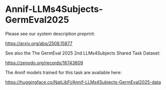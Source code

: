 # Annif-LLMs4Subjects-GermEval2025

Please see our system description preprint:

https://arxiv.org/abs/2508.15877

See also the The GermEval 2025 2nd LLMs4Subjects Shared Task Dataset:

https://zenodo.org/records/16743609

The Annif models trained for this task are available here:

https://huggingface.co/NatLibFi/Annif-LLMs4Subjects-GermEval2025-data
